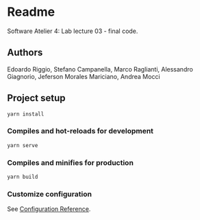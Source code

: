 # Readme
Software Atelier 4: Lab lecture 03 - final code.

## Authors
Edoardo Riggio, Stefano Campanella, Marco Raglianti, Alessandro Giagnorio, Jeferson Morales Mariciano, Andrea Mocci

## Project setup
```
yarn install
```

### Compiles and hot-reloads for development
```
yarn serve
```

### Compiles and minifies for production
```
yarn build
```

### Customize configuration
See [Configuration Reference](https://cli.vuejs.org/config/).
